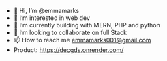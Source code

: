 - 👋 Hi, I’m @emmamarks
- 👀 I’m interested in web dev
- 🌱 I’m currently building with MERN, PHP and python
- 💞️ I’m looking to collaborate on full Stack
- 📫 How to reach me emmamarks001@gmail.com
- Product: https://decgds.onrender.com/

<!---
emmamarks/emmamarks is a ✨ special ✨ repository because its `README.md` (this file) appears on your GitHub profile.
You can click the Preview link to take a look at your changes.
--->
